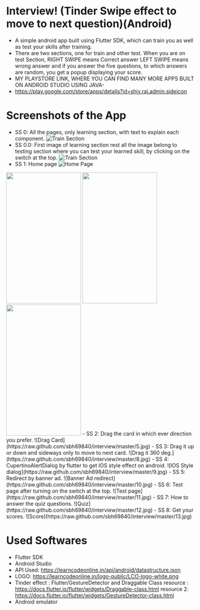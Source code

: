 

# Interview! (Tinder Swipe effect to move to next question)(Android)
- A simple android app built using Flutter SDK, which can train you as well as test your skills 
after training. 
- There are two sections, one for train and other test. When you are on test
 Section, RIGHT SWIPE means Correct answer LEFT SWIPE means wrong answer and if you answer the 
 five questions, to which answers are random, you get a popup displaying your score. 
- MY PLAYSTORE LINK, WHERE YOU CAN FIND MANY MORE APPS BUILT ON ANDROID STUDIO USING JAVA-
- https://play.google.com/store/apps/details?id=shiv.raj.admin.sideicon
# Screenshots of the App

- SS 0: All the pages, only learning section, with text to explain each component.
![Train Section](https://raw.github.com/sbh69840/interview/master/15.png)
- SS 0.0: First image of learning section rest all the image belong to testing section
where you can test your learned skill, by clicking on the switch at the top.
![Train Section](https://raw.github.com/sbh69840/interview/master/16.png)
 - SS 1: Home page 
![Home Page](https://raw.github.com/sbh69840/interview/master/4.jpg)
<img src="https://raw.github.com/sbh69840/interview/master/4.jpg" width="200" height="350" />
<img src="https://raw.github.com/sbh69840/interview/master/4.jpg" width="200" height="350" />
<img src="https://raw.github.com/sbh69840/interview/master/4.jpg" width="200" height="350" />
 - SS 2: Drag the card in which ever direction you prefer.  
![Drag Card](https://raw.github.com/sbh69840/interview/master/5.jpg)
 - SS 3: Drag it up or down and sideways only to move to next card.
![Drag it 360 deg.](https://raw.github.com/sbh69840/interview/master/8.jpg)
 - SS 4: CupertinoAlertDialog by flutter to get IOS style effect on android.
![IOS Style dialog](https://raw.github.com/sbh69840/interview/master/9.jpg)
 - SS 5: Redirect by banner ad.
![Banner Ad redirect](https://raw.github.com/sbh69840/interview/master/10.jpg)
 - SS 6: Test page after turning on the switch at the top.
![Test page](https://raw.github.com/sbh69840/interview/master/11.jpg)
 - SS 7: How to answer the quiz questions.
![Quiz](https://raw.github.com/sbh69840/interview/master/12.jpg)
 - SS 8: Get your scores.
![Score](https://raw.github.com/sbh69840/interview/master/13.jpg)

# Used Softwares
 - Flutter SDK
 - Android Studio
 - API Used: https://learncodeonline.in/api/android/datastructure.json
 - LOGO: https://learncodeonline.in/logo-public/LCO-logo-white.png
 - Tinder effect : Flutter/GestureDetector and Draggable Class
   resource : https://docs.flutter.io/flutter/widgets/Draggable-class.html
   resource 2: https://docs.flutter.io/flutter/widgets/GestureDetector-class.html
 - Android emulator